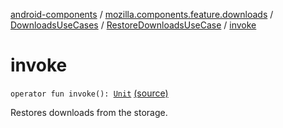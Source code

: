 [android-components](../../../index.md) / [mozilla.components.feature.downloads](../../index.md) / [DownloadsUseCases](../index.md) / [RestoreDownloadsUseCase](index.md) / [invoke](./invoke.md)

# invoke

`operator fun invoke(): `[`Unit`](https://kotlinlang.org/api/latest/jvm/stdlib/kotlin/-unit/index.html) [(source)](https://github.com/mozilla-mobile/android-components/blob/master/components/feature/downloads/src/main/java/mozilla/components/feature/downloads/DownloadsUseCases.kt#L40)

Restores downloads from the storage.

